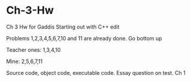 # Ch-3-Hw
Ch 3 Hw for Gaddis Starting out with C++
edit

Problems 1,2,3,4,5,6,7,10 and 11 are already done. Go bottom up

Teacher ones: 1,3,4,10

Mine: 2,5,6,7,11

Source code, object code, executable code. Essay question on test. Ch 1
